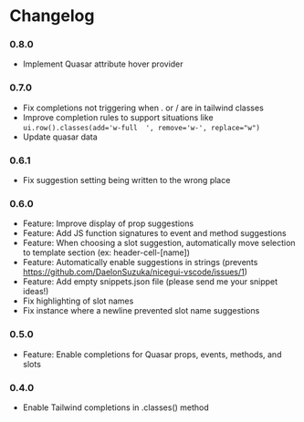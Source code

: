 # Changelog

### 0.8.0

- Implement Quasar attribute hover provider

### 0.7.0

- Fix completions not triggering when . or / are in tailwind classes
- Improve completion rules to support situations like `ui.row().classes(add='w-full  ', remove='w-', replace="w")`
- Update quasar data

### 0.6.1

- Fix suggestion setting being written to the wrong place

### 0.6.0

- Feature: Improve display of prop suggestions
- Feature: Add JS function signatures to event and method suggestions
- Feature: When choosing a slot suggestion, automatically move selection to template section (ex: header-cell-[name])
- Feature: Automatically enable suggestions in strings (prevents https://github.com/DaelonSuzuka/nicegui-vscode/issues/1)
- Feature: Add empty snippets.json file (please send me your snippet ideas!)
- Fix highlighting of slot names
- Fix instance where a newline prevented slot name suggestions
  
### 0.5.0

- Feature: Enable completions for Quasar props, events, methods, and slots

### 0.4.0

- Enable Tailwind completions in .classes() method

